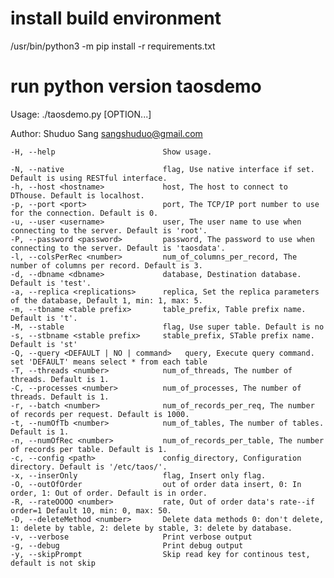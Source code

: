 install build environment
===
/usr/bin/python3 -m pip install -r requirements.txt

run python version taosdemo
===
Usage: ./taosdemo.py [OPTION...]

Author: Shuduo Sang <sangshuduo@gmail.com>

	-H, --help                        Show usage.

	-N, --native                      flag, Use native interface if set. Default is using RESTful interface.
	-h, --host <hostname>             host, The host to connect to DThouse. Default is localhost.
	-p, --port <port>                 port, The TCP/IP port number to use for the connection. Default is 0.
	-u, --user <username>             user, The user name to use when connecting to the server. Default is 'root'.
	-P, --password <password>         password, The password to use when connecting to the server. Default is 'taosdata'.
	-l, --colsPerRec <number>         num_of_columns_per_record, The number of columns per record. Default is 3.
	-d, --dbname <dbname>             database, Destination database. Default is 'test'.
	-a, --replica <replications>      replica, Set the replica parameters of the database, Default 1, min: 1, max: 5.
	-m, --tbname <table prefix>       table_prefix, Table prefix name. Default is 't'.
	-M, --stable                      flag, Use super table. Default is no
	-s, --stbname <stable prefix>     stable_prefix, STable prefix name. Default is 'st'
	-Q, --query <DEFAULT | NO | command>   query, Execute query command. set 'DEFAULT' means select * from each table
	-T, --threads <number>            num_of_threads, The number of threads. Default is 1.
	-C, --processes <number>          num_of_processes, The number of threads. Default is 1.
	-r, --batch <number>              num_of_records_per_req, The number of records per request. Default is 1000.
	-t, --numOfTb <number>            num_of_tables, The number of tables. Default is 1.
	-n, --numOfRec <number>           num_of_records_per_table, The number of records per table. Default is 1.
	-c, --config <path>               config_directory, Configuration directory. Default is '/etc/taos/'.
	-x, --inserOnly                   flag, Insert only flag.
	-O, --outOfOrder                  out of order data insert, 0: In order, 1: Out of order. Default is in order.
	-R, --rateOOOO <number>           rate, Out of order data's rate--if order=1 Default 10, min: 0, max: 50.
	-D, --deleteMethod <number>       Delete data methods 0: don't delete, 1: delete by table, 2: delete by stable, 3: delete by database.
	-v, --verbose                     Print verbose output
	-g, --debug                       Print debug output
	-y, --skipPrompt                  Skip read key for continous test, default is not skip

